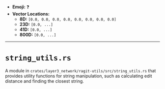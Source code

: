 - **Emoji:** ❓
- **Vector Locations:**
    - **8D:** `[0.0, 0.0, 0.0, 0.0, 0.0, 0.0, 0.0, 0.0]`
    - **23D:** `[0.0, ...]`
    - **41D:** `[0.0, ...]`
    - **800D:** `[0.0, ...]`

---

# `string_utils.rs`

A module in `crates/layer3_network/ragit-utils/src/string_utils.rs` that provides utility functions for string manipulation, such as calculating edit distance and finding the closest string.